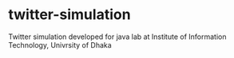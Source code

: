 twitter-simulation
==================

Twitter simulation developed for java lab at Institute of Information Technology, Univrsity of Dhaka 
